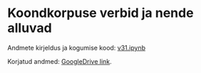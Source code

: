 # Koondkorpuse verbid ja nende alluvad


Andmete kirjeldus ja kogumise kood: [v31.ipynb](./v31.ipynb)

Korjatud andmed: [GoogleDrive link](https://drive.google.com/drive/folders/1MhvQYevlJnowiWqu2NF5QFT_4noLeBTz).

